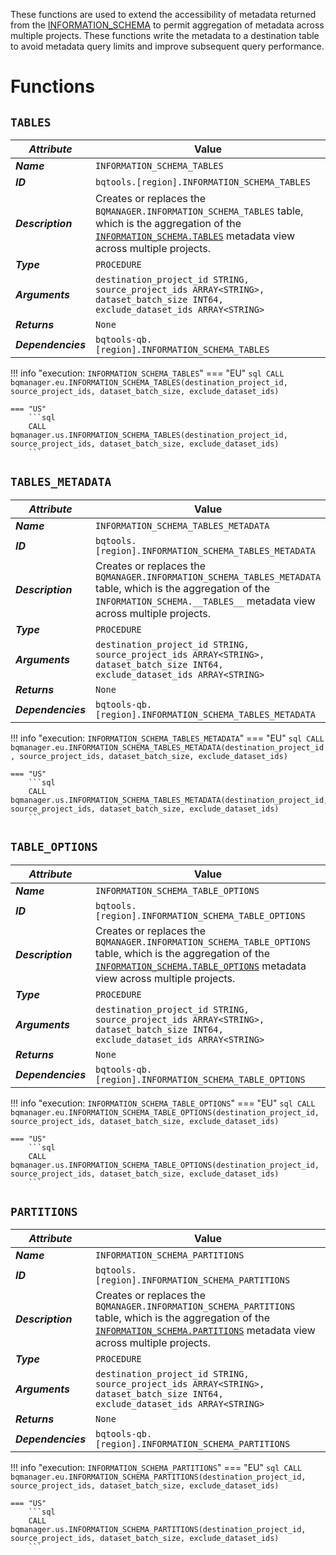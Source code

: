 These functions are used to extend the accessibility of metadata returned from the [INFORMATION_SCHEMA](https://cloud.google.com/bigquery/docs/information-schema-intro) to permit aggregation of metadata across multiple projects.  These functions write the metadata to a destination table to avoid metadata query limits and improve subsequent query performance.

# Functions
## **`TABLES`**
_**Attribute**_ | Value
--- | ---
_**Name**_ | `INFORMATION_SCHEMA_TABLES`
_**ID**_ | `bqtools.[region].INFORMATION_SCHEMA_TABLES`
_**Description**_ | Creates or replaces the `BQMANAGER.INFORMATION_SCHEMA_TABLES` table, which is the aggregation of the [`INFORMATION_SCHEMA.TABLES`](https://cloud.google.com/bigquery/docs/information-schema-tables) metadata view across multiple projects.
_**Type**_ | `PROCEDURE`
_**Arguments**_ | `destination_project_id STRING, source_project_ids ARRAY<STRING>, dataset_batch_size INT64, exclude_dataset_ids ARRAY<STRING>`
_**Returns**_ | `None`
_**Dependencies**_ | `bqtools-qb.[region].INFORMATION_SCHEMA_TABLES`

!!! info "execution: `INFORMATION_SCHEMA_TABLES`"
    === "EU"
        ```sql
        CALL bqmanager.eu.INFORMATION_SCHEMA_TABLES(destination_project_id, source_project_ids, dataset_batch_size, exclude_dataset_ids)
        ```

    === "US"
        ```sql
        CALL bqmanager.us.INFORMATION_SCHEMA_TABLES(destination_project_id, source_project_ids, dataset_batch_size, exclude_dataset_ids)
        ```

## **`TABLES_METADATA`**
_**Attribute**_ | Value
--- | ---
_**Name**_ | `INFORMATION_SCHEMA_TABLES_METADATA`
_**ID**_ | `bqtools.[region].INFORMATION_SCHEMA_TABLES_METADATA`
_**Description**_ | Creates or replaces the `BQMANAGER.INFORMATION_SCHEMA_TABLES_METADATA` table, which is the aggregation of the `INFORMATION_SCHEMA.__TABLES__` metadata view across multiple projects.
_**Type**_ | `PROCEDURE`
_**Arguments**_ | `destination_project_id STRING, source_project_ids ARRAY<STRING>, dataset_batch_size INT64, exclude_dataset_ids ARRAY<STRING>`
_**Returns**_ | `None`
_**Dependencies**_ | `bqtools-qb.[region].INFORMATION_SCHEMA_TABLES_METADATA`

!!! info "execution: `INFORMATION_SCHEMA_TABLES_METADATA`"
    === "EU"
        ```sql
        CALL bqmanager.eu.INFORMATION_SCHEMA_TABLES_METADATA(destination_project_id, source_project_ids, dataset_batch_size, exclude_dataset_ids)
        ```

    === "US"
        ```sql
        CALL bqmanager.us.INFORMATION_SCHEMA_TABLES_METADATA(destination_project_id, source_project_ids, dataset_batch_size, exclude_dataset_ids)
        ```

## **`TABLE_OPTIONS`**
_**Attribute**_ | Value
--- | ---
_**Name**_ | `INFORMATION_SCHEMA_TABLE_OPTIONS`
_**ID**_ | `bqtools.[region].INFORMATION_SCHEMA_TABLE_OPTIONS`
_**Description**_ | Creates or replaces the `BQMANAGER.INFORMATION_SCHEMA_TABLE_OPTIONS` table, which is the aggregation of the [`INFORMATION_SCHEMA.TABLE_OPTIONS`](https://cloud.google.com/bigquery/docs/information-schema-table-options) metadata view across multiple projects.
_**Type**_ | `PROCEDURE`
_**Arguments**_ | `destination_project_id STRING, source_project_ids ARRAY<STRING>, dataset_batch_size INT64, exclude_dataset_ids ARRAY<STRING>`
_**Returns**_ | `None`
_**Dependencies**_ | `bqtools-qb.[region].INFORMATION_SCHEMA_TABLE_OPTIONS`

!!! info "execution: `INFORMATION_SCHEMA_TABLE_OPTIONS`"
    === "EU"
        ```sql
        CALL bqmanager.eu.INFORMATION_SCHEMA_TABLE_OPTIONS(destination_project_id, source_project_ids, dataset_batch_size, exclude_dataset_ids)
        ```

    === "US"
        ```sql
        CALL bqmanager.us.INFORMATION_SCHEMA_TABLE_OPTIONS(destination_project_id, source_project_ids, dataset_batch_size, exclude_dataset_ids)
        ```

## **`PARTITIONS`**
_**Attribute**_ | Value
--- | ---
_**Name**_ | `INFORMATION_SCHEMA_PARTITIONS`
_**ID**_ | `bqtools.[region].INFORMATION_SCHEMA_PARTITIONS`
_**Description**_ | Creates or replaces the `BQMANAGER.INFORMATION_SCHEMA_PARTITIONS` table, which is the aggregation of the [`INFORMATION_SCHEMA.PARTITIONS`](https://cloud.google.com/bigquery/docs/information-schema-partitions) metadata view across multiple projects.
_**Type**_ | `PROCEDURE`
_**Arguments**_ | `destination_project_id STRING, source_project_ids ARRAY<STRING>, dataset_batch_size INT64, exclude_dataset_ids ARRAY<STRING>`
_**Returns**_ | `None`
_**Dependencies**_ | `bqtools-qb.[region].INFORMATION_SCHEMA_PARTITIONS`

!!! info "execution: `INFORMATION_SCHEMA_PARTITIONS`"
    === "EU"
        ```sql
        CALL bqmanager.eu.INFORMATION_SCHEMA_PARTITIONS(destination_project_id, source_project_ids, dataset_batch_size, exclude_dataset_ids)
        ```

    === "US"
        ```sql
        CALL bqmanager.us.INFORMATION_SCHEMA_PARTITIONS(destination_project_id, source_project_ids, dataset_batch_size, exclude_dataset_ids)
        ```